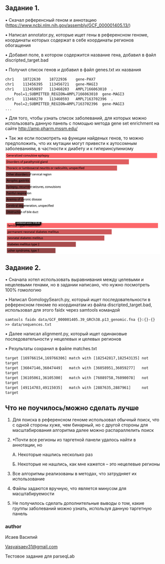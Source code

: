 ## Задание 1.
•	Скачал референсный геном и аннотацию (https://www.ncbi.nlm.nih.gov/assembly/GCF_000001405.13/)

•	Написал annotator.py, которые ищет гены в референсном геноме, координаты которых содержат в себе координаты регионов обогащения

•	Добавил поле, в котором содержится название гена, добавил в файл discripted_target.bad

•	Получил список генов и добавил в файл genes.txt их названия
```
chr1	18722630	18722936	gene-PAX7
chr1	113456395	113456721	gene-MAGI3
chr1	113459897	113460203	AMPL7166063010	.	
	Pool=1;SUBMITTED_REGION=AMPL7166063010	gene-MAGI3
chr1	113460270	113460593	AMPL7163702396	.	
	Pool=2;SUBMITTED_REGION=AMPL7163702396	gene-MAGI3
...
```
•	Для того, чтобы узнать список заболеваний, для которых можно использовать данную панель с помощью метода gene set enrichment на сайте http://amp.pharm.mssm.edu/

•	Так же если посмотреть на функции найденых генов, то можно предположить, что их мутации могут привести к аутосомным заболеваниям, в частности к диабету и к гиперинсулинизму
![im1](https://github.com/Vasiliy566/parseqLabTest/blob/master/results/Screenshot%202020-01-13%20at%2004.11.34.png)
![im2](https://github.com/Vasiliy566/parseqLabTest/blob/master/results/Screenshot%202020-01-13%20at%2004.11.48.png)

## Задание 2.
•	Сначала хотел использовать выравнивания между целевыми и нецелевыми генами, но в задании написано, что нужно посмотреть 100% гомологию

•	Написал GomologySearch.py, который ищет последовательности в референсном геноме по координатам из файла discripted_target.bad, использовал для этого faidx через samtools командой 

```
samtools faidx data/GCF_000001405.39_GRCh38.p13_genomic.fna {}:{}-{} >> data/sequences.txt
```

•	Далее написал alignment.py, который ищет одинаковые последовательности у нецелевых и целевых регионов

•	Результаты сохранил в файле matches.txt 
```
target [169766154,169766306] match with [182542817,182543135] not target 
target [36047146,36047449]   match with [36058951,36059277]   not target 
target [36105061,36105300]   match with [76089758,76090078]   not target 
target [49114703,49115035]   match with [2887635,2887961]     not target 
```
## Что не поучилось/можно сделать лучше
1.	Для поиска в референсном геноме использовал обычный поиск, что с одной стороны хуже, чем бинарный, но с другой стороны для масштабирования алгоритма далее можно распараллелить поиск
2.	*Почти все регионы из таргетной панели удалось найти в аннотации, но

	А. Некоторые нашлись несколько раз

	Б. Некоторые не нашлись, как мне кажется – это нецелевые регионы

3.   Все алгоритмы реализованы в методах, что затрудняет их использование

4.   Файлы задаются вручную, что является минусом для масштабируемости 
5.   Не получилось сделать дополнительные выводы о том, какие группы заболеваний можно узнать, используя данную таргетную панель

### author
Исаев Василий

Vasyaisaev31@gmail.com

Тестовое задание для parseqLab
